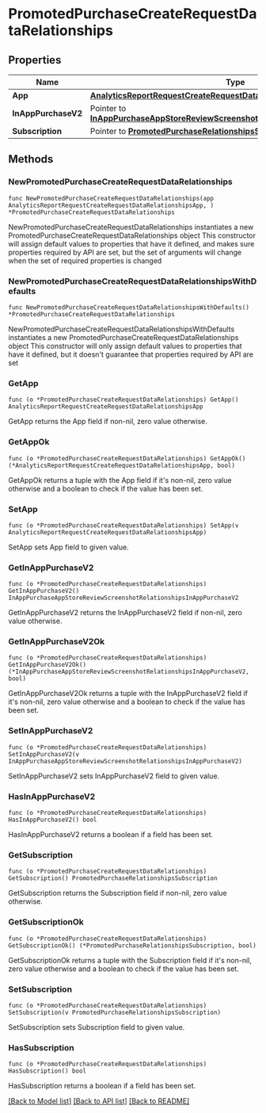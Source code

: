 # PromotedPurchaseCreateRequestDataRelationships

## Properties

Name | Type | Description | Notes
------------ | ------------- | ------------- | -------------
**App** | [**AnalyticsReportRequestCreateRequestDataRelationshipsApp**](AnalyticsReportRequestCreateRequestDataRelationshipsApp.md) |  | 
**InAppPurchaseV2** | Pointer to [**InAppPurchaseAppStoreReviewScreenshotRelationshipsInAppPurchaseV2**](InAppPurchaseAppStoreReviewScreenshotRelationshipsInAppPurchaseV2.md) |  | [optional] 
**Subscription** | Pointer to [**PromotedPurchaseRelationshipsSubscription**](PromotedPurchaseRelationshipsSubscription.md) |  | [optional] 

## Methods

### NewPromotedPurchaseCreateRequestDataRelationships

`func NewPromotedPurchaseCreateRequestDataRelationships(app AnalyticsReportRequestCreateRequestDataRelationshipsApp, ) *PromotedPurchaseCreateRequestDataRelationships`

NewPromotedPurchaseCreateRequestDataRelationships instantiates a new PromotedPurchaseCreateRequestDataRelationships object
This constructor will assign default values to properties that have it defined,
and makes sure properties required by API are set, but the set of arguments
will change when the set of required properties is changed

### NewPromotedPurchaseCreateRequestDataRelationshipsWithDefaults

`func NewPromotedPurchaseCreateRequestDataRelationshipsWithDefaults() *PromotedPurchaseCreateRequestDataRelationships`

NewPromotedPurchaseCreateRequestDataRelationshipsWithDefaults instantiates a new PromotedPurchaseCreateRequestDataRelationships object
This constructor will only assign default values to properties that have it defined,
but it doesn't guarantee that properties required by API are set

### GetApp

`func (o *PromotedPurchaseCreateRequestDataRelationships) GetApp() AnalyticsReportRequestCreateRequestDataRelationshipsApp`

GetApp returns the App field if non-nil, zero value otherwise.

### GetAppOk

`func (o *PromotedPurchaseCreateRequestDataRelationships) GetAppOk() (*AnalyticsReportRequestCreateRequestDataRelationshipsApp, bool)`

GetAppOk returns a tuple with the App field if it's non-nil, zero value otherwise
and a boolean to check if the value has been set.

### SetApp

`func (o *PromotedPurchaseCreateRequestDataRelationships) SetApp(v AnalyticsReportRequestCreateRequestDataRelationshipsApp)`

SetApp sets App field to given value.


### GetInAppPurchaseV2

`func (o *PromotedPurchaseCreateRequestDataRelationships) GetInAppPurchaseV2() InAppPurchaseAppStoreReviewScreenshotRelationshipsInAppPurchaseV2`

GetInAppPurchaseV2 returns the InAppPurchaseV2 field if non-nil, zero value otherwise.

### GetInAppPurchaseV2Ok

`func (o *PromotedPurchaseCreateRequestDataRelationships) GetInAppPurchaseV2Ok() (*InAppPurchaseAppStoreReviewScreenshotRelationshipsInAppPurchaseV2, bool)`

GetInAppPurchaseV2Ok returns a tuple with the InAppPurchaseV2 field if it's non-nil, zero value otherwise
and a boolean to check if the value has been set.

### SetInAppPurchaseV2

`func (o *PromotedPurchaseCreateRequestDataRelationships) SetInAppPurchaseV2(v InAppPurchaseAppStoreReviewScreenshotRelationshipsInAppPurchaseV2)`

SetInAppPurchaseV2 sets InAppPurchaseV2 field to given value.

### HasInAppPurchaseV2

`func (o *PromotedPurchaseCreateRequestDataRelationships) HasInAppPurchaseV2() bool`

HasInAppPurchaseV2 returns a boolean if a field has been set.

### GetSubscription

`func (o *PromotedPurchaseCreateRequestDataRelationships) GetSubscription() PromotedPurchaseRelationshipsSubscription`

GetSubscription returns the Subscription field if non-nil, zero value otherwise.

### GetSubscriptionOk

`func (o *PromotedPurchaseCreateRequestDataRelationships) GetSubscriptionOk() (*PromotedPurchaseRelationshipsSubscription, bool)`

GetSubscriptionOk returns a tuple with the Subscription field if it's non-nil, zero value otherwise
and a boolean to check if the value has been set.

### SetSubscription

`func (o *PromotedPurchaseCreateRequestDataRelationships) SetSubscription(v PromotedPurchaseRelationshipsSubscription)`

SetSubscription sets Subscription field to given value.

### HasSubscription

`func (o *PromotedPurchaseCreateRequestDataRelationships) HasSubscription() bool`

HasSubscription returns a boolean if a field has been set.


[[Back to Model list]](../README.md#documentation-for-models) [[Back to API list]](../README.md#documentation-for-api-endpoints) [[Back to README]](../README.md)


